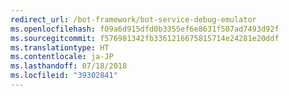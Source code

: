 ```yaml
---
redirect_url: /bot-framework/bot-service-debug-emulator
ms.openlocfilehash: f09a6d915dfd0b3355ef6e8631f507ad7493d92f
ms.sourcegitcommit: f576981342fb3361216675815714e24281e20ddf
ms.translationtype: HT
ms.contentlocale: ja-JP
ms.lasthandoff: 07/18/2018
ms.locfileid: "39302841"
---
```

